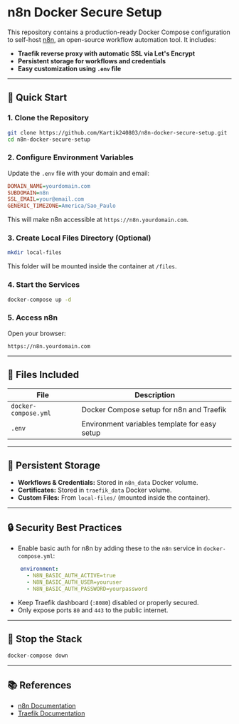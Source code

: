 # n8n Docker Secure Setup

This repository contains a production-ready Docker Compose configuration to self-host [n8n](https://n8n.io), an open-source workflow automation tool.
It includes:

* **Traefik reverse proxy with automatic SSL via Let's Encrypt**
* **Persistent storage for workflows and credentials**
* **Easy customization using `.env` file**

---

## 🚀 Quick Start

### 1. Clone the Repository

```bash
git clone https://github.com/Kartik240803/n8n-docker-secure-setup.git
cd n8n-docker-secure-setup
```

### 2. Configure Environment Variables

Update the `.env` file with your domain and email:

```ini
DOMAIN_NAME=yourdomain.com
SUBDOMAIN=n8n
SSL_EMAIL=your@email.com
GENERIC_TIMEZONE=America/Sao_Paulo
```

This will make n8n accessible at `https://n8n.yourdomain.com`.

### 3. Create Local Files Directory (Optional)

```bash
mkdir local-files
```

This folder will be mounted inside the container at `/files`.

### 4. Start the Services

```bash
docker-compose up -d
```

### 5. Access n8n

Open your browser:

```
https://n8n.yourdomain.com
```

---

## 📂 Files Included

| File                 | Description                                   |
| -------------------- | --------------------------------------------- |
| `docker-compose.yml` | Docker Compose setup for n8n and Traefik      |
| `.env`               | Environment variables template for easy setup |

---

## 💾 Persistent Storage

* **Workflows & Credentials:** Stored in `n8n_data` Docker volume.
* **Certificates:** Stored in `traefik_data` Docker volume.
* **Custom Files:** From `local-files/` (mounted inside the container).

---

## 🔒 Security Best Practices

* Enable basic auth for n8n by adding these to the `n8n` service in `docker-compose.yml`:

```yaml
    environment:
      - N8N_BASIC_AUTH_ACTIVE=true
      - N8N_BASIC_AUTH_USER=youruser
      - N8N_BASIC_AUTH_PASSWORD=yourpassword
```

* Keep Traefik dashboard (`:8080`) disabled or properly secured.
* Only expose ports `80` and `443` to the public internet.

---

## 🛑 Stop the Stack

```bash
docker-compose down
```

---

## 📚 References

* [n8n Documentation](https://docs.n8n.io/)
* [Traefik Documentation](https://doc.traefik.io/traefik/)
